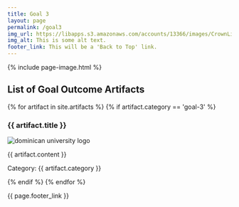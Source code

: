 ```yaml
---
title: Goal 3
layout: page
permalink: /goal3
img_url: https://libapps.s3.amazonaws.com/accounts/13366/images/CrownLibraryBanner5.jpg
img_alt: This is some alt text.
footer_link: This will be a 'Back to Top' link.
---
```

{% include page-image.html %}

<h2>List of Goal Outcome Artifacts</h2>
{% for artifact in site.artifacts %}
{% if artifact.category == 'goal-3' %}
<h3>{{ artifact.title }}</h3>
<p><img src="{{ artifact.image }}" alt="dominican university logo"/></p>
<p>{{ artifact.content }}</p>
<p>Category: {{ artifact.category }}</p>
{% endif %}
{% endfor %}

{{ page.footer_link }}